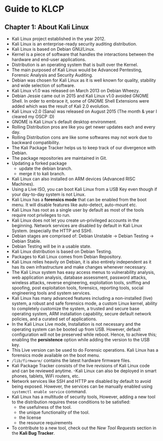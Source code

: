 # Guide to KLCP


## Chapter 1: About Kali Linux


- Kali Linux project established in the year 2012.
- Kali Linux is an enterprise-ready security auditing distribution.
- Kali Linux is based on Debian GNU/Linux.
- Kernel is a piece of software that handles the interactions between the hardware and end-user applications.
- Distribution is an operating system that is built over the Kernel.
- The main purposed of Kali Linux would be Advanced Pentesting, Forensic Analysis and Security Auditing.
- Debian was chosen for Kali Linux as it is well known for quality, stability and wide selection of software.
- Kali Linux v1.0 was released on March 2013 on Debian Wheezy.
- Debian Jessie came out in 2015 and Kali Linux v1.0 avoided GNOME Shell. In order to embrace it, some of GNOME Shell Extensions were added which was the result of Kali 2.0 evolution.
- Kali Linux v2.0 (Sana) was released on August 2015 (The month & year I cleared my OSCP :D)
- GNOME is Kali Linux's default desktop environment.
- Rolling Distribution pros are like you get newer updates each and every day.
- Rolling Distribution cons are like some softwares may not work due to backward compatibility.
- The Kali Package Tracker helps us to keep track of our divergence with Debian.
- The package repositories are maintained in Git.
- Updating a forked package
  - update the debian branch.
  - merge it to kali branch.
- Kali Linux can also installed on ARM devices (Advanced RISC Machines).
- Using a Live ISO, you can boot Kali Linux from a USB Key even though if your day-to-day system is not Linux.
- Kali Linux has a **forensics mode** that can be enabled from the boot menu. It will disable features like auto-detect, auto-mount etc.
- Kali Linux has root as a single user by default as most of the tools require root privileges to run.
- Kali Linux does not let you create un-privileged accounts in the beginning.
Network services are disabled by default in Kali Linux System. (especially the HTTP and SSH).
- Debian stages are comprised of: Debian Unstable -> Debian Testing -> Debian Stable.
- Debian Testing will be in a usable state.
- Kali Linux distribution is based on Debian Testing.
- Packages to Kali Linux comes from Debian Repository.
- Kali Linux relies heavily on Debian, it is also entirely independent as it has its own infrastructure and make changes whenever necessary.
- The Kali Linux system has easy access menus to vulnerability analysis, web application analysis, database assessment, password attacks, wireless attacks, reverse engineering, exploitation tools, sniffing and spoofing, post exploitation tools, forensics, reporting tools, social engineering tools and system services.
- Kali Linux has many advanced features including a non-installed (live) system, a robust and safe forensics mode, a custom Linux kernel, ability to completely customize the system, a trusted and secure base operating system, ARM installation capability, secure default network policies, and a curated set of applications.
- In the Kali Linux Live mode, Installation is not necessary and the operating system can be booted up from USB. However, default configuration will not be preserved while reboot. Hence, to achieve this; enabling the **persistence** option while adding the version to the USB key.
- This Live version can be used to do Forensic operations. Kali Linux has a forensics mode available on the boot menu.
- `/lib/firmware/` contains the latest hardware firmware files.
- Kali Package Tracker consists of the live revisions of Kali Linux code and can be reviewed anytime.
-Kali Linux can also be deployed in smart phones, tablets, WiFi routers, etc.
- Network services like SSH and HTTP are disabled by default to avoid being exposed. However, the services can be manually enabled using `systemctl enable service` command.
- Kali Linux has a multitude of security tools, However, adding a new tool to the distribution requires these conditions to be satisfied:
  - the usefulness of the tool.
  - the unique functionality of the tool.
  - the license
  - the resource requirements
- To contribute to a new tool, check out the _New Tool Requests_ section in the **Kali Bug Tracker**.


